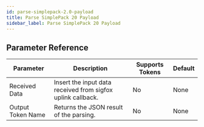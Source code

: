 ```yaml
---
id: parse-simplepack-2.0-payload
title: Parse SimplePack 20 Payload
sidebar_label: Parse SimplePack 20 Payload
---
```





## Parameter Reference
| Parameter | Description | Supports Tokens | Default |
| -- | -- | -- | -- |
| Received Data | Insert the input data received from sigfox uplink callback. | No | None |
| Output Token Name | Returns the JSON result of the parsing. | No | None |
